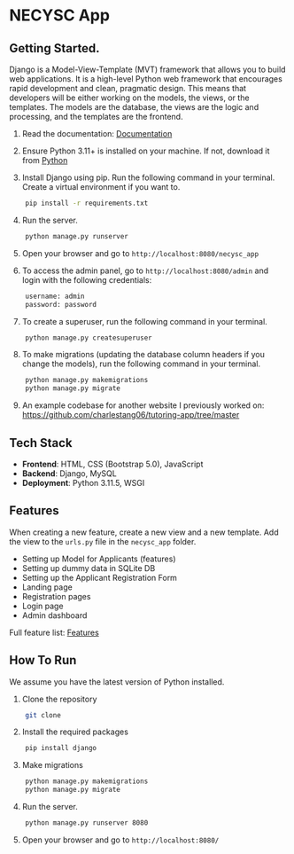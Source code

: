# NECYSC App

## Getting Started.

Django is a Model-View-Template (MVT) framework that allows you to build web applications. It is a high-level Python web framework that encourages rapid development and clean, pragmatic design. This means that developers will be either working on the models, the views, or the templates. The models are the database, the views are the logic and processing, and the templates are the frontend.

1. Read the documentation: [Documentation](https://docs.djangoproject.com/en/5.1/intro/overview/)

2. Ensure Python 3.11+ is installed on your machine. If not, download it from [Python](https://www.python.org/downloads/)

3. Install Django using pip. Run the following command in your terminal. Create a virtual environment if you want to.

```bash
    pip install -r requirements.txt
```

4. Run the server.

```bash
    python manage.py runserver
```

5. Open your browser and go to `http://localhost:8080/necysc_app`

6. To access the admin panel, go to `http://localhost:8080/admin` and login with the following credentials:

```bash
    username: admin
    password: password
```

7. To create a superuser, run the following command in your terminal.

```bash
    python manage.py createsuperuser
```

8. To make migrations (updating the database column headers if you change the models), run the following command in your terminal.

```bash
    python manage.py makemigrations
    python manage.py migrate
```

9. An example codebase for another website I previously worked on: https://github.com/charlestang06/tutoring-app/tree/master

## Tech Stack

- **Frontend**: HTML, CSS (Bootstrap 5.0), JavaScript
- **Backend**: Django, MySQL
- **Deployment**: Python 3.11.5, WSGI

## Features

When creating a new feature, create a new view and a new template. Add the view to the `urls.py` file in the `necysc_app` folder.

- Setting up Model for Applicants (features)
- Setting up dummy data in SQLite DB
- Setting up the Applicant Registration Form
- Landing page
- Registration pages
- Login page
- Admin dashboard

Full feature list: [Features](https://docs.google.com/document/d/1HAvoRSCq9xL82BeaFbCh62o52kM0SjMGxGbaqewAdVM/edit?usp=sharing)

## How To Run

We assume you have the latest version of Python installed.

1. Clone the repository

```bash
    git clone
```

2. Install the required packages

```bash
    pip install django
```

3. Make migrations

```bash
    python manage.py makemigrations
    python manage.py migrate
```

4. Run the server.

```bash
    python manage.py runserver 8080
```

5. Open your browser and go to `http://localhost:8080/`
